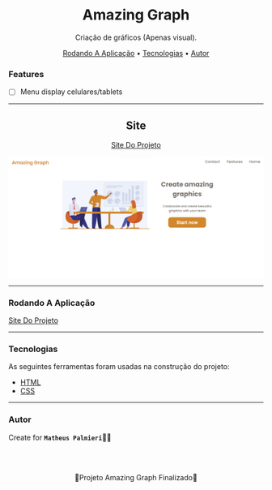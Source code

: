 <!-- Título -->

<h1 align="center">Amazing Graph</h1>

<!-- Descrição -->

<p align="center">Criação de gráficos (Apenas visual).</p>

<!-- Súmario -->

<p align="center">
 <a href="#rodando-a-aplicação">Rodando A Aplicação</a> •
 <a href="#tecnologias">Tecnologias</a> •
 <a href="#autor">Autor</a>
</p>

<!-- Atualizações -->

### Features

- [ ] Menu display celulares/tablets

---

<!-- Site -->

<h2 align="center">Site</h2>

<p align="center">
 <a href="https://amazinggraph-matheuspalmieri.netlify.app//">Site Do Projeto</a>
</p>

<img src="assets/imagem.png" width="1366px" align="center">

---

### Rodando A Aplicação

<a href="https://amazinggraph-matheuspalmieri.netlify.app//">Site Do Projeto</a>

---

### Tecnologias

As seguintes ferramentas foram usadas na construção do projeto:

- [HTML](https://html.com/)
- [CSS](https://html.com/css/)

---

### Autor

Create for <b>`Matheus Palmieri`</b>👨‍💻

<br>
<br>

<p align="center">🎉Projeto Amazing Graph Finalizado🚀</p>
